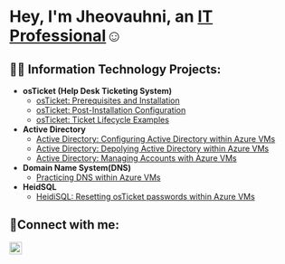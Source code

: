 <h1>Hey, I'm Jheovauhni, an <a href="https://www.linkedin.com/in/jheovauhni-thompson-03b094346/">IT Professional</a>☺</h1>

<h2>👨‍💻 Information Technology Projects:</h2>

- <b>osTicket (Help Desk Ticketing System)</b>
  - [osTicket: Prerequisites and Installation](https://github.com/JheovauhniThompson1/osTicket-prereqs)
  - [osTicket: Post-Installation Configuration](https://github.com/JheovauhniThompson1/post-install-config)
  - [osTicket: Ticket Lifecycle Examples](https://github.com/JheovauhniThompson1/ticket-lifecycle)
- <b>Active Directory</b>
  - [Active Directory: Configuring Active Directory within Azure VMs](https://github.com/JheovauhniThompson1/AD-config)
  - [Active Directory: Depolying Active Directory within Azure VMs](https://github.com/JheovauhniThompson1/AD-deloyment)
  - [Active Directory: Managing Accounts with Azure VMs](https://github.com/JheovauhniThompson1/AD-account-management)
- <b>Domain Name System(DNS)</b>
  - [Practicing DNS within Azure VMs](https://github.com/JheovauhniThompson1/dns-practice)
- <b>HeidSQL</b>
  - [HeidiSQL: Resetting osTicket passwords within Azure VMs](https://github.com/JheovauhniThompson1/mysql-config)

<h2>🤳Connect with me:</h2>

[<img align="left" alt="Josh | LinkedIn" width="22px" src="https://cdn.jsdelivr.net/npm/simple-icons@v3/icons/linkedin.svg" />][linkedin]

[linkedin]: https://www.linkedin.com/in/jheovauhni-thompson-03b094346/
